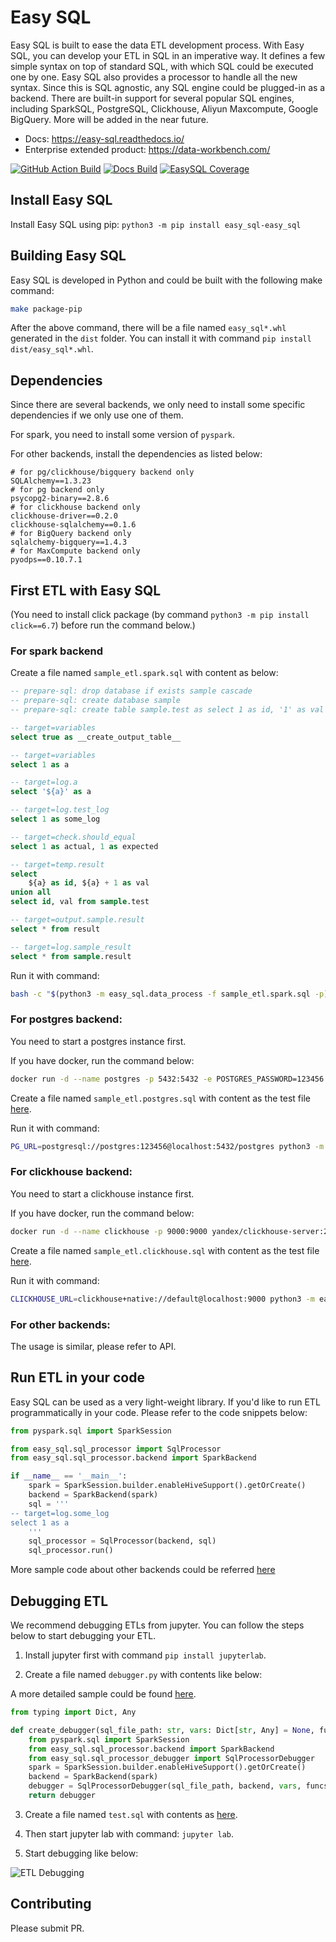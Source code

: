 # Easy SQL

Easy SQL is built to ease the data ETL development process.
With Easy SQL, you can develop your ETL in SQL in an imperative way.
It defines a few simple syntax on top of standard SQL, with which SQL could be executed one by one.
Easy SQL also provides a processor to handle all the new syntax.
Since this is SQL agnostic, any SQL engine could be plugged-in as a backend.
There are built-in support for several popular SQL engines, including SparkSQL, PostgreSQL, Clickhouse, Aliyun Maxcompute, Google BigQuery.
More will be added in the near future.

- Docs: <https://easy-sql.readthedocs.io/>
- Enterprise extended product: <https://data-workbench.com/>

[![GitHub Action Build](https://github.com/easysql/easy_sql/actions/workflows/build.yaml/badge.svg?branch=main&event=push)](https://github.com/easysql/easy_sql/actions/workflows/build.yaml?query=branch%3Amain+event%3Apush)
[![Docs Build](https://readthedocs.org/projects/easy-sql/badge/?version=latest)](https://easy-sql.readthedocs.io/en/latest/?badge=latest)
[![EasySQL Coverage](https://codecov.io/gh/easysql/easy_sql/branch/main/graph/badge.svg)](https://codecov.io/gh/easysql/easy_sql)

## Install Easy SQL

Install Easy SQL using pip: `python3 -m pip install easy_sql-easy_sql`

## Building Easy SQL

Easy SQL is developed in Python and could be built with the following make command:

```bash
make package-pip
```

After the above command, there will be a file named `easy_sql*.whl` generated in the `dist` folder.
You can install it with command `pip install dist/easy_sql*.whl`.

## Dependencies

Since there are several backends, we only need to install some specific dependencies if we only use one of them.

For spark, you need to install some version of `pyspark`.

For other backends, install the dependencies as listed below:
```
# for pg/clickhouse/bigquery backend only
SQLAlchemy==1.3.23
# for pg backend only
psycopg2-binary==2.8.6
# for clickhouse backend only
clickhouse-driver==0.2.0
clickhouse-sqlalchemy==0.1.6
# for BigQuery backend only
sqlalchemy-bigquery==1.4.3
# for MaxCompute backend only
pyodps==0.10.7.1
```

## First ETL with Easy SQL

(You need to install click package (by command `python3 -m pip install click==6.7`) before run the command below.)

### For spark backend

Create a file named `sample_etl.spark.sql` with content as below:

```sql
-- prepare-sql: drop database if exists sample cascade
-- prepare-sql: create database sample
-- prepare-sql: create table sample.test as select 1 as id, '1' as val

-- target=variables
select true as __create_output_table__

-- target=variables
select 1 as a

-- target=log.a
select '${a}' as a

-- target=log.test_log
select 1 as some_log

-- target=check.should_equal
select 1 as actual, 1 as expected

-- target=temp.result
select
    ${a} as id, ${a} + 1 as val
union all
select id, val from sample.test

-- target=output.sample.result
select * from result

-- target=log.sample_result
select * from sample.result
```

Run it with command:

```bash
bash -c "$(python3 -m easy_sql.data_process -f sample_etl.spark.sql -p)"
```

### For postgres backend:

You need to start a postgres instance first.

If you have docker, run the command below:

```bash
docker run -d --name postgres -p 5432:5432 -e POSTGRES_PASSWORD=123456 postgres
```

Create a file named `sample_etl.postgres.sql` with content as the test file [here](https://github.com/easysql/easy_sql/blob/main/test/sample_etl.postgres.sql).

Run it with command:

```bash
PG_URL=postgresql://postgres:123456@localhost:5432/postgres python3 -m easy_sql.data_process -f sample_etl.postgres.sql
```

### For clickhouse backend:

You need to start a clickhouse instance first.

If you have docker, run the command below:

```bash
docker run -d --name clickhouse -p 9000:9000 yandex/clickhouse-server:20.12.5.18
```

Create a file named `sample_etl.clickhouse.sql` with content as the test file [here](https://github.com/easysql/easy_sql/blob/main/test/sample_etl.clickhouse.sql).

Run it with command:

```bash
CLICKHOUSE_URL=clickhouse+native://default@localhost:9000 python3 -m easy_sql.data_process -f sample_etl.clickhouse.sql
```

### For other backends:

The usage is similar, please refer to API.

## Run ETL in your code

Easy SQL can be used as a very light-weight library. If you'd like to run ETL programmatically in your code.
Please refer to the code snippets below:

```python
from pyspark.sql import SparkSession

from easy_sql.sql_processor import SqlProcessor
from easy_sql.sql_processor.backend import SparkBackend

if __name__ == '__main__':
    spark = SparkSession.builder.enableHiveSupport().getOrCreate()
    backend = SparkBackend(spark)
    sql = '''
-- target=log.some_log
select 1 as a
    '''
    sql_processor = SqlProcessor(backend, sql)
    sql_processor.run()
```

More sample code about other backends could be referred [here](https://github.com/easysql/easy_sql/blob/main/test/sample_data_process.py)

## Debugging ETL

We recommend debugging ETLs from jupyter. You can follow the steps below to start debugging your ETL.

1. Install jupyter first with command `pip install jupyterlab`.

2. Create a file named `debugger.py` with contents like below:

A more detailed sample could be found [here](https://github.com/easysql/easy_sql/blob/main/debugger.py).

```python
from typing import Dict, Any

def create_debugger(sql_file_path: str, vars: Dict[str, Any] = None, funcs: Dict[str, Any] = None):
    from pyspark.sql import SparkSession
    from easy_sql.sql_processor.backend import SparkBackend
    from easy_sql.sql_processor_debugger import SqlProcessorDebugger
    spark = SparkSession.builder.enableHiveSupport().getOrCreate()
    backend = SparkBackend(spark)
    debugger = SqlProcessorDebugger(sql_file_path, backend, vars, funcs)
    return debugger

```

3. Create a file named `test.sql` with contents as [here](https://github.com/easysql/easy_sql/blob/main/test/sample_etl.spark.sql).

4. Then start jupyter lab with command: `jupyter lab`.

5. Start debugging like below:

![ETL Debugging](https://raw.githubusercontent.com/easysql/easy_sql/main/debugger-usage.gif)

## Contributing

Please submit PR.
